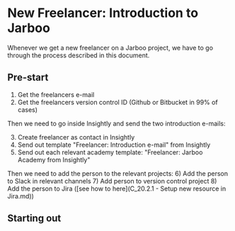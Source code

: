 New Freelancer: Introduction to Jarboo
================================

Whenever we get a new freelancer on a Jarboo project, we have to go through the process described in this document.

Pre-start
--------

1) Get the freelancers e-mail
2) Get the freelancers version control ID (Github or Bitbucket in 99% of cases)

Then we need to go inside Insightly and send the two introduction e-mails:

3) Create freelancer as contact in Insightly
4) Send out template "Freelancer: Introduction e-mail" from Insightly
5) Send out each relevant academy template: "Freelancer: Jarboo Academy from Insightly"

Then we need to add the person to the relevant projects:
6) Add the person to Slack in relevant channels
7) Add person to version control project
8) Add the person to Jira ([see how to here](C_20.2.1 - Setup new resource in Jira.md))

Starting out
--------

